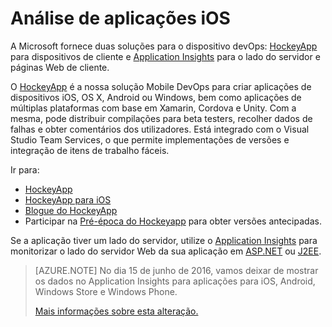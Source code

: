 <properties
    pageTitle="Análise de aplicações iOS"
    description="Analise a utilização e o desempenho da sua aplicação Android."
    services="application-insights"
    documentationCenter="ios"
    authors="alancameronwills"
    manager="douge"/>

<tags
    ms.service="application-insights"
    ms.workload="tbd"
    ms.tgt_pltfrm="ibiza"
    ms.devlang="na"
    ms.topic="get-started-article"
    ms.date="03/17/2016"
    ms.author="awills"/>

# Análise de aplicações iOS

A Microsoft fornece duas soluções para o dispositivo devOps: [HockeyApp](http://hockeyapp.net/) para dispositivos de cliente e [Application Insights](app-insights-overview.md) para o lado do servidor e páginas Web de cliente.

O [HockeyApp](http://hockeyapp.net/) é a nossa solução Mobile DevOps para criar aplicações de dispositivos iOS, OS X, Android ou Windows, bem como aplicações de múltiplas plataformas com base em Xamarin, Cordova e Unity. Com a mesma, pode distribuir compilações para beta testers, recolher dados de falhas e obter comentários dos utilizadores. Está integrado com o Visual Studio Team Services, o que permite implementações de versões e integração de itens de trabalho fáceis. 

Ir para:

* [HockeyApp](http://support.hockeyapp.net/kb)
* [HockeyApp para iOS](http://support.hockeyapp.net/kb/client-integration-ios-mac-os-x-tvos/hockeyapp-for-ios)
* [Blogue do HockeyApp](http://hockeyapp.net/blog/)
* Participar na [Pré-época do Hockeyapp](http://hockeyapp.net/preseason/) para obter versões antecipadas.

Se a aplicação tiver um lado do servidor, utilize o [Application Insights](app-insights-overview.md) para monitorizar o lado do servidor Web da sua aplicação em [ASP.NET](app-insights-asp-net.md) ou [J2EE](app-insights-java-get-started.md). 

> [AZURE.NOTE] No dia 15 de junho de 2016, vamos deixar de mostrar os dados no Application Insights para aplicações para iOS, Android, Windows Store e Windows Phone.
>
> [Mais informações sobre esta alteração.](https://azure.microsoft.com/blog/transitioning-mobile-apps-from-application-insights-to-hockeyapp/)






<!--HONumber=Jun16_HO2-->


